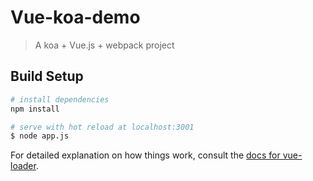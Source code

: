 # Vue-koa-demo

> A koa + Vue.js + webpack project

## Build Setup

``` bash
# install dependencies
npm install

# serve with hot reload at localhost:3001
$ node app.js
```

For detailed explanation on how things work, consult the [docs for vue-loader](http://vuejs.github.io/vue-loader).
